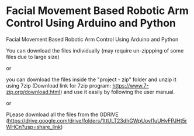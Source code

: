 # Facial Movement Based Robotic Arm Control Using Arduino and Python
Facial Movement Based Robotic Arm Control Using Arduino and Python

You can download the files individually (may require un-zippping of some files due to large size)

or 

you can download the files inside the "project - zip" folder and unzip it using 7zip (Download link for 7zip program: https://www.7-zip.org/download.html) and use it easily by following the user manual.

or 

PLease download all the files from the GDRIVE (https://drive.google.com/drive/folders/1ttULT23dhGWpUovI1uUHvFPJHt5rWHCn?usp=share_link)
